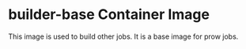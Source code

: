 # builder-base Container Image

This image is used to build other jobs. It is a base image for prow jobs. 
